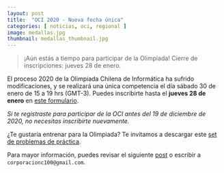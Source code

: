 ```yaml
---
layout: post
title:  "OCI 2020 - Nueva fecha única"
categories: [ noticias, oci, regional ]
image: medallas.jpg
thumbnail: medallas_thumbnail.jpg
---
```

> ¡Aún estás a tiempo para participar de la Olimpiada! Cierre de inscripciones: jueves 28 de enero.

El proceso 2020 de la Olimpiada Chilena de Informática ha sufrido modificaciones, y se realizará una única competencia el día sábado 30 de enero de 15 a 19 hrs (GMT-3). Puedes inscribirte hasta el **jueves 28 de enero** en [este formulario](https://bit.ly/OCI2020).

*Si te registraste para participar de la OCI antes del 19 de diciembre de 2020, no necesitas inscribirte nuevamente.*

¿Te gustaría entrenar para la Olimpiada? Te invitamos a descargar este [set de problemas de práctica](https://www.olimpiada-informatica.cl/resultados/2020/problemset_2020_practica.pdf).

Para mayor información, puedes revisar el siguiente [post](https://www.olimpiada-informatica.cl/noticias/oci/regional/2020/10/15/inscripciones-oci-2020.html) o escribir a `corporacionc100@gmail.com`.



